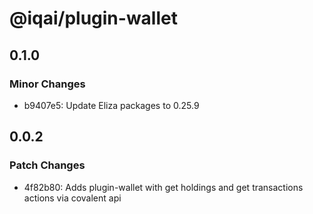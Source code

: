 # @iqai/plugin-wallet

## 0.1.0

### Minor Changes

- b9407e5: Update Eliza packages to 0.25.9

## 0.0.2

### Patch Changes

- 4f82b80: Adds plugin-wallet with get holdings and get transactions actions via covalent api
